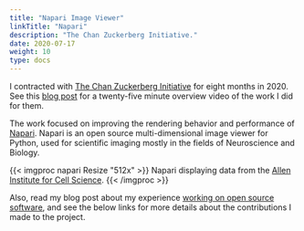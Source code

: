 ```yaml
---
title: "Napari Image Viewer"
linkTitle: "Napari"
description: "The Chan Zuckerberg Initiative."
date: 2020-07-17
weight: 10
type: docs
---
```


I contracted with [The Chan Zuckerberg
Initiative](https://chanzuckerberg.com/) for eight months in 2020. See this
[blog post](/blog/2021/01/23/napari-2020-rendering-update/) for a
twenty-five minute overview video of the work I did for them.

The work focused on improving the rendering behavior and performance of
[Napari](https://napari.org/). Napari is an open source multi-dimensional
image viewer for Python, used for scientific imaging mostly in the fields
of Neuroscience and Biology.

{{< imgproc napari Resize "512x" >}}
Napari displaying data from the <a href="https://alleninstitute.org/what-we-do/cell-science/">Allen Institute for Cell Science</a>.
{{< /imgproc >}}

Also, read my blog post about my experience [working on open source
software](/blog/2020/08/02/open-source/), and see the below links for more details about the contributions I made to the project.
